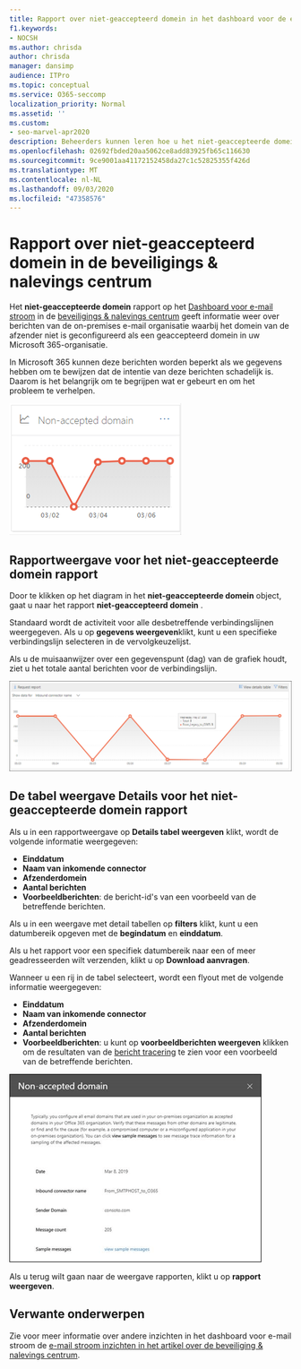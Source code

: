 ```yaml
---
title: Rapport over niet-geaccepteerd domein in het dashboard voor de e-mail stroom
f1.keywords:
- NOCSH
ms.author: chrisda
author: chrisda
manager: dansimp
audience: ITPro
ms.topic: conceptual
ms.service: O365-seccomp
localization_priority: Normal
ms.assetid: ''
ms.custom:
- seo-marvel-apr2020
description: Beheerders kunnen leren hoe u het niet-geaccepteerde domein rapport gebruikt in het dashboard voor e-mail stromen in de beveiligings & nalevings centrum voor het bewaken van berichten van uw on-premises organisatie waarbij het domein van de afzender niet is geconfigureerd in Microsoft 365.
ms.openlocfilehash: 02692fbded20aa5062ce8add83925fb65c116630
ms.sourcegitcommit: 9ce9001aa41172152458da27c1c52825355f426d
ms.translationtype: MT
ms.contentlocale: nl-NL
ms.lasthandoff: 09/03/2020
ms.locfileid: "47358576"
---
```

# <a name="non-accepted-domain-report-in-the-security--compliance-center"></a>Rapport over niet-geaccepteerd domein in de beveiligings & nalevings centrum

Het **niet-geaccepteerde domein** rapport op het [Dashboard voor e-mail stroom](mail-flow-insights-v2.md) in de [beveiligings & nalevings centrum](https://protection.office.com) geeft informatie weer over berichten van de on-premises e-mail organisatie waarbij het domein van de afzender niet is geconfigureerd als een geaccepteerd domein in uw Microsoft 365-organisatie.

In Microsoft 365 kunnen deze berichten worden beperkt als we gegevens hebben om te bewijzen dat de intentie van deze berichten schadelijk is. Daarom is het belangrijk om te begrijpen wat er gebeurt en om het probleem te verhelpen.

![Niet-geaccepteerd domein widget in het dashboard voor e-mail stroom in de beveiligings & nalevings centrum](../../media/mfi-non-accepted-domain-report-widget.png)

## <a name="report-view-for-the-non-accepted-domain-report"></a>Rapportweergave voor het niet-geaccepteerde domein rapport

Door te klikken op het diagram in het **niet-geaccepteerde domein** object, gaat u naar het rapport **niet-geaccepteerd domein** .

Standaard wordt de activiteit voor alle desbetreffende verbindingslijnen weergegeven. Als u op **gegevens weergeven**klikt, kunt u een specifieke verbindingslijn selecteren in de vervolgkeuzelijst.

Als u de muisaanwijzer over een gegevenspunt (dag) van de grafiek houdt, ziet u het totale aantal berichten voor de verbindingslijn.

![Rapportweergave in het niet-geaccepteerde domein rapport](../../media/mfi-non-accepted-domain-report-overview-view.png)

## <a name="details-table-view-for-the-non-accepted-domain-report"></a>De tabel weergave Details voor het niet-geaccepteerde domein rapport

Als u in een rapportweergave op **Details tabel weergeven** klikt, wordt de volgende informatie weergegeven:

- **Einddatum**
- **Naam van inkomende connector**
- **Afzenderdomein**
- **Aantal berichten**
- **Voorbeeldberichten**: de bericht-id's van een voorbeeld van de betreffende berichten.

Als u in een weergave met detail tabellen op **filters** klikt, kunt u een datumbereik opgeven met de **begindatum** en **einddatum**.

Als u het rapport voor een specifiek datumbereik naar een of meer geadresseerden wilt verzenden, klikt u op **Download aanvragen**.

Wanneer u een rij in de tabel selecteert, wordt een flyout met de volgende informatie weergegeven:

- **Einddatum**
- **Naam van inkomende connector**
- **Afzenderdomein**
- **Aantal berichten**
- **Voorbeeldberichten**: u kunt op **voorbeeldberichten weergeven** klikken om de resultaten van de [bericht tracering](message-trace-scc.md) te zien voor een voorbeeld van de betreffende berichten.

![Info-flyout na het selecteren van een rij in de weergave Details van een niet-geaccepteerd domein rapport](../../media/mfi-non-accepted-domain-report-details-flyout.png)

Als u terug wilt gaan naar de weergave rapporten, klikt u op **rapport weergeven**.

## <a name="related-topics"></a>Verwante onderwerpen

Zie voor meer informatie over andere inzichten in het dashboard voor e-mail stroom de [e-mail stroom inzichten in het artikel over de beveiliging & nalevings centrum](mail-flow-insights-v2.md).
